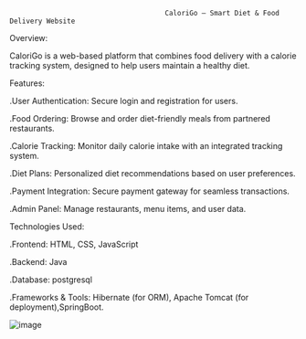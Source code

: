                                          CaloriGo – Smart Diet & Food Delivery Website

Overview:

CaloriGo is a web-based platform that combines food delivery with a calorie
tracking system, designed to help users maintain a healthy diet. 

Features:

.User Authentication: Secure login and registration for users.

.Food Ordering: Browse and order diet-friendly meals from partnered restaurants.

.Calorie Tracking: Monitor daily calorie intake with an integrated tracking system.

.Diet Plans: Personalized diet recommendations based on user preferences.

.Payment Integration: Secure payment gateway for seamless transactions.

.Admin Panel: Manage restaurants, menu items, and user data.

Technologies Used:

.Frontend: HTML, CSS, JavaScript

.Backend: Java

.Database: postgresql

.Frameworks & Tools: Hibernate (for ORM), Apache Tomcat (for deployment),SpringBoot.




![image](https://github.com/user-attachments/assets/fe5018e5-6774-4013-8e1f-1efe0ec08261)

